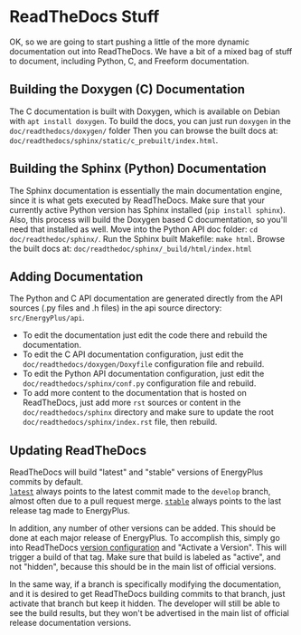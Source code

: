 # ReadTheDocs Stuff

OK, so we are going to start pushing a little of the more dynamic documentation out into ReadTheDocs.
We have a bit of a mixed bag of stuff to document, including Python, C, and Freeform documentation.

## Building the Doxygen (C) Documentation
The C documentation is built with Doxygen, which is available on Debian with `apt install doxygen`.
To build the docs, you can just run `doxygen` in the `doc/readthedocs/doxygen/` folder
Then you can browse the built docs at: `doc/readthedocs/sphinx/static/c_prebuilt/index.html`.

## Building the Sphinx (Python) Documentation
The Sphinx documentation is essentially the main documentation engine, since it is what gets executed by ReadTheDocs.
Make sure that your currently active Python version has Sphinx installed (`pip install sphinx`).
Also, this process will build the Doxygen based C documentation, so you'll need that installed as well.
Move into the Python API doc folder: `cd doc/readthedoc/sphinx/`.
Run the Sphinx built Makefile: `make html`.
Browse the built docs at: `doc/readthedoc/sphinx/_build/html/index.html`

## Adding Documentation
The Python and C API documentation are generated directly from the API sources (.py files and .h files) in the api source directory: `src/EnergyPlus/api`.
- To edit the documentation just edit the code there and rebuild the documentation.
- To edit the C API documentation configuration, just edit the `doc/readthedocs/doxygen/Doxyfile` configuration file and rebuild.
- To edit the Python API documentation configuration, just edit the `doc/readthedocs/sphinx/conf.py` configuration file and rebuild.
- To add more content to the documentation that is hosted on ReadTheDocs, just add more `rst` sources or content in the `doc/readthedocs/sphinx` directory and make sure to update the root `doc/readthedocs/sphinx/index.rst` file, then rebuild.

## Updating ReadTheDocs
ReadTheDocs will build "latest" and "stable" versions of EnergyPlus commits by default.  
[`latest`](https://energyplus.readthedocs.io/en/latest/) always points to the latest commit made to the `develop` branch, almost often due to a pull request merge.
[`stable`](https://energyplus.readthedocs.io/en/stable/) always points to the last release tag made to EnergyPlus.

In addition, any number of other versions can be added.  This should be done at each major release of EnergyPlus.
To accomplish this, simply go into ReadTheDocs [version configuration](https://readthedocs.org/projects/energyplus/versions/) and "Activate a Version".
This will trigger a build of that tag.  Make sure that build is labeled as "active", and not "hidden", because this should be in the main list of official versions.

In the same way, if a branch is specifically modifying the documentation, and it is desired to get ReadTheDocs building commits to that branch, just activate that branch but keep it hidden.
The developer will still be able to see the build results, but they won't be advertised in the main list of official release documentation versions.
